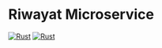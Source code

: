 # Riwayat Microservice
[![Rust](https://github.com/B9JagoNgadpro/gametime_riwayat/actions/workflows/rust.yml/badge.svg?branch=main)](https://github.com/B9JagoNgadpro/gametime_riwayat/actions/workflows/rust.yml) [![Rust](https://github.com/B9JagoNgadpro/gametime_riwayat/actions/workflows/rust.yml/badge.svg?branch=develop)](https://github.com/B9JagoNgadpro/gametime_riwayat/actions/workflows/rust.yml) 
